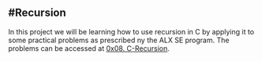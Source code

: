 #Recursion
---
In this project we will be learning how to use recursion in C by applying it to some practical problems as prescribed ny the ALX SE program. The problems can be accessed at [0x08. C-Recursion](https://alx-intranet.hbtn.io/projects/219).
